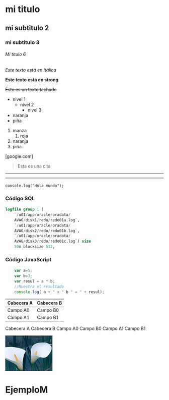 
<!-- Encabezado  -->
# mi titulo
## mi subtitulo 2
### mi subtitulo 3
###### Mi titulo 6

<!-- Tipo de texto -->
*Este texto está en itálica*

**Este texto está en strong**

~~Esto es un texto tachado~~

<!-- Listas -->

* nivel 1
    * nivel 2
        * nivel 3
* naranja
* piña

1. manza
    1. roja
2. naranja
3. piña

[google.com]

<!-- Citas -->
> Esta es una cita

<!-- Lineas -->
- - -
_ _ _

<!-- Código -->
`console.log("Hola mundo");`

### Código SQL
```sql
logfile group 1 (
    `/u01/app/oracle/oradata/
    AVAG/disk1/redo/redo01a.log`,
    `/u01/app/oracle/oradata/
    AVAG/disk2/redo/redo01b.log`,
    `/u01/app/oracle/oradata/
    AVAG/disk3/redo/redo01c.log`) size
    50m blocksize 512,
```
### Código JavaScript
```js
    var a=5;
    var b=3;
    var resul = a * b;
    //Muestra el resultado
    console.log( a + " x " b " = " + resul);
```

<!-- Tablas -->
| Cabecera A | Cabecera B |
| ---------- | ---------- |
| Campo A0 | Campo B0 |
| Campo A1 | Campo B1 |
Cabecera A  Cabecera B
Campo A0 Campo B0
Campo A1 Campo B1

<!-- Imágenes -->
![flores favoritas](flor.jpg "Mi flor")
# EjemploM
